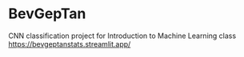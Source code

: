 # BevGepTan
CNN classification project for Introduction to Machine Learning class
https://bevgeptanstats.streamlit.app/
